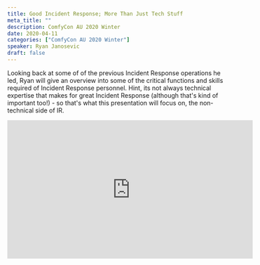 ```yaml
---
title: Good Incident Response; More Than Just Tech Stuff
meta_title: ""
description: ComfyCon AU 2020 Winter
date: 2020-04-11
categories: ["ComfyCon AU 2020 Winter"]
speaker: Ryan Janosevic
draft: false
---
```

Looking back at some of of the previous Incident Response operations he led, Ryan will give an overview into some of the critical functions and skills required of Incident Response personnel. Hint, its not always technical expertise that makes for great Incident Response (although that's kind of important too!) - so that's what this presentation will focus on, the non-technical side of IR.

<iframe width="560" height="315" src="https://www.youtube.com/embed/TFIlscQTC7Y?si=2ghGFT8sJm-e0mfO" title="YouTube video player" frameborder="0" allow="accelerometer; autoplay; clipboard-write; encrypted-media; gyroscope; picture-in-picture; web-share" allowfullscreen></iframe>

